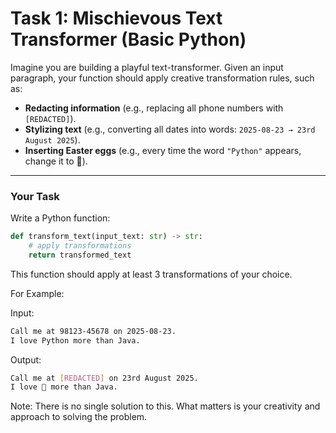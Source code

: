 # Task 1: Mischievous Text Transformer (Basic Python)

Imagine you are building a playful text-transformer. Given an input paragraph, your function should apply creative transformation rules, such as:

- **Redacting information** (e.g., replacing all phone numbers with `[REDACTED]`).  
- **Stylizing text** (e.g., converting all dates into words: `2025-08-23 → 23rd August 2025`).  
- **Inserting Easter eggs** (e.g., every time the word `"Python"` appears, change it to 🐍).  

---

### Your Task
Write a Python function:

```python
def transform_text(input_text: str) -> str:
    # apply transformations
    return transformed_text
```
This function should apply at least 3 transformations of your choice.

For Example:

Input:
```bash
Call me at 98123-45678 on 2025-08-23.  
I love Python more than Java.
```
Output:
```bash
Call me at [REDACTED] on 23rd August 2025.  
I love 🐍 more than Java.
```
Note:
There is no single solution to this.
What matters is your creativity and approach to solving the problem.